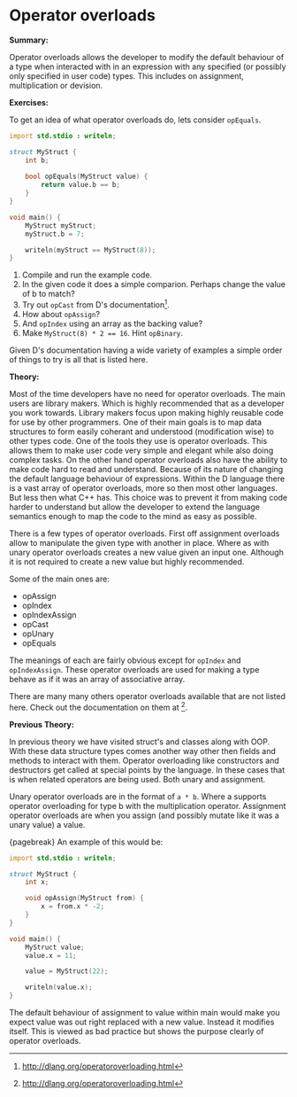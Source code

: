 # Operator overloads
**Summary:**

Operator overloads allows the developer to modify the default behaviour of a type when interacted with in an expression with any specified (or possibly only specified in user code) types.
This includes on assignment, multiplication or devision.

**Exercises:**

To get an idea of what operator overloads do, lets consider ``opEquals``.

```D
import std.stdio : writeln;

struct MyStruct {
	int b;
	
	bool opEquals(MyStruct value) {
		return value.b == b;
	}
}

void main() {
	MyStruct myStruct;
	myStruct.b = 7;

	writeln(myStruct == MyStruct(8));
}
```

1. Compile and run the example code.
2. In the given code it does a simple comparion. Perhaps change the value of b to match?
3. Try out ``opCast`` from D's documentation[^DLangOpOverloadsDocs].
4. How about ``opAssign``?
5. And ``opIndex`` using an array as the backing value?
6. Make ``MyStruct(8) * 2 == 16``. Hint ``opBinary``.

Given D's documentation having a wide variety of examples a simple order of things to try is all that is listed here.

**Theory:**

Most of the time developers have no need for operator overloads. The main users are library makers. Which is highly recommended that as a developer you work towards. Library makers focus upon making highly reusable code for use by other programmers. One of their main goals is to map data structures to form easily coherant and understood (modification wise) to other types code. One of the tools they use is operator overloads. This allows them to make user code very simple and elegant while also doing complex tasks.
On the other hand operator overloads also have the ability to make code hard to read and understand. Because of its nature of changing the default language behaviour of expressions. Within the D language there is a vast array of operator overloads, more so then most other languages. But less then what C++ has. This choice was to prevent it from making code harder to understand but allow the developer to extend the language semantics enough to map the code to the mind as easy as possible.

There is a few types of operator overloads. First off assignment overloads allow to manipulate the given type with another in place. Where as with unary operator overloads creates a new value given an input one. Although it is not required to create a new value but highly recommended.

Some of the main ones are:

* opAssign
* opIndex
* opIndexAssign
* opCast
* opUnary
* opEquals

The meanings of each are fairly obvious except for ``opIndex`` and ``opIndexAssign``. These operator overloads are used for making a type behave as if it was an array of associative array.

There are many many others operator overloads available that are not listed here. Check out the documentation on them at [^DLangOpOverloadsDocs].

**Previous Theory:**

In previous theory we have visited struct's and classes along with OOP.  With these data structure types comes another way other then fields and methods to interact with them. Operator overloading like constructors and destructors get called at special points by the language. In these cases that is when related operators are being used. Both unary and assignment.

Unary operator overloads are in the format of ``a * b``. Where a supports operator overloading for type b with the multiplication operator.
Assignment operator overloads are when you assign (and possibly mutate like it was a unary value) a value.

{pagebreak}
An example of this would be:

```D
import std.stdio : writeln;

struct MyStruct {
	int x;	

	void opAssign(MyStruct from) {
		x = from.x * -2;
	}
}

void main() {
	MyStruct value;
	value.x = 11;

	value = MyStruct(22);

	writeln(value.x);
}
```
The default behaviour of assignment to value within main would make you expect value was out right replaced with a new value. Instead it modifies itself. This is viewed as bad practice but shows the purpose clearly of operator overloads.

[^DLangOpOverloadsDocs]: http://dlang.org/operatoroverloading.html